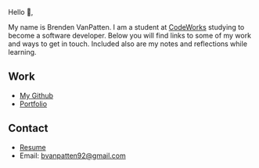 Hello 👋, 

My name is Brenden VanPatten. I am a student at [CodeWorks](https://boisecodeworks.com) studying to become a software developer. Below you will find links to some of my work and ways to get in touch. Included also are my notes and reflections while learning. 

## Work

  + [My Github](https://github.com/BrendenVanPatten)
  + [Portfolio](https://BrendenVanPatten.github.io/)

## Contact

  + [Resume](https://BrendenVanPatten.github.io/resume)
  + Email: bvanpatten92@gmail.com
  
